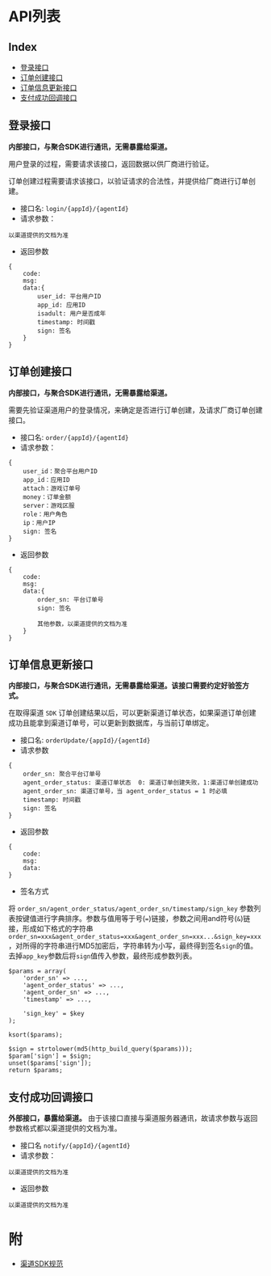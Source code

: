 # API列表

## Index

- [登录接口](#登录接口)
- [订单创建接口](#订单创建接口)
- [订单信息更新接口](#订单信息更新接口)
- [支付成功回调接口](#支付成功回调接口)

## 登录接口
**内部接口，与聚合SDK进行通讯，无需暴露给渠道。**

用户登录的过程，需要请求该接口，返回数据以供厂商进行验证。

订单创建过程需要请求该接口，以验证请求的合法性，并提供给厂商进行订单创建。
- 接口名: `login/{appId}/{agentId}`
- 请求参数：
```
以渠道提供的文档为准
```
- 返回参数
```
{
    code:
    msg:
    data:{
        user_id: 平台用户ID
        app_id: 应用ID
        isadult: 用户是否成年
        timestamp: 时间戳
        sign: 签名
    }
}
```

## 订单创建接口
**内部接口，与聚合SDK进行通讯，无需暴露给渠道。**

需要先验证渠道用户的登录情况，来确定是否进行订单创建，及请求厂商订单创建接口。

- 接口名: `order/{appId}/{agentId}`
- 请求参数：
```
{
    user_id：聚合平台用户ID
    app_id：应用ID
    attach：游戏订单号
    money：订单金额
    server：游戏区服
    role：用户角色
    ip：用户IP
    sign: 签名
}
```
- 返回参数
```
{
    code:
    msg:
    data:{
        order_sn: 平台订单号
        sign: 签名
        
        其他参数，以渠道提供的文档为准
    }
}
```

## 订单信息更新接口
**内部接口，与聚合SDK进行通讯，无需暴露给渠道。该接口需要约定好验签方式。**

在取得渠道 `SDK` 订单创建结果以后，可以更新渠道订单状态，如果渠道订单创建成功且能拿到渠道订单号，可以更新到数据库，与当前订单绑定。


- 接口名: `orderUpdate/{appId}/{agentId}`
- 请求参数
```
{
    order_sn: 聚合平台订单号
    agent_order_status: 渠道订单状态  0: 渠道订单创建失败，1:渠道订单创建成功
    agent_order_sn: 渠道订单号，当 agent_order_status = 1 时必填
    timestamp: 时间戳
    sign: 签名
}
```
- 返回参数
```
{
    code:
    msg:
    data:
}
```
- 签名方式

将 `order_sn/agent_order_status/agent_order_sn/timestamp/sign_key` 参数列表按键值进行字典排序。参数与值用等于号(`=`)链接，参数之间用and符号(`&`)链接，形成如下格式的字符串`order_sn=xxx&agent_order_status=xxx&agent_order_sn=xxx...&sign_key=xxx`，对所得的字符串进行MD5加密后，字符串转为小写，最终得到签名`sign`的值。去掉`app_key`参数后将`sign`值传入参数，最终形成参数列表。
```
$params = array(
    'order_sn' => ...,
    'agent_order_status' => ...,
    'agent_order_sn' => ...,
    'timestamp' => ...,
    
    'sign_key' = $key
);

ksort($params);

$sign = strtolower(md5(http_build_query($params)));
$param['sign'] = $sign;
unset($params['sign']);
return $params;
```


## 支付成功回调接口
**外部接口，暴露给渠道。**
由于该接口直接与渠道服务器通讯，故请求参数与返回参数格式都以渠道提供的文档为准。
- 接口名 `notify/{appId}/{agentId}`
- 请求参数：
```
以渠道提供的文档为准
```
- 返回参数
```
以渠道提供的文档为准
```

# 附
- [渠道SDK规范](https://github.com/slpi1/public_doc/blob/master/psdk/agent-sdk.md)